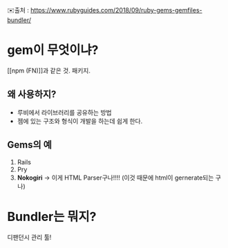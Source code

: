 ✉️출처 : https://www.rubyguides.com/2018/09/ruby-gems-gemfiles-bundler/




# gem이 무엇이냐?
 [[npm (FN)]]과 같은 것. 패키지.

## 왜 사용하지?
- 루비에서 라이브러리를 공유하는 방법
- 젬에 있는 구조와 형식이 개발을 하는데 쉽게 한다.

## Gems의 예
1. Rails 
2. Pry
3. **Nokogiri** -> 이게 HTML Parser구나!!!! (이것 때문에 html이 gernerate되는 구나)



# Bundler는 뭐지?
디팬던시 관리 툴!

